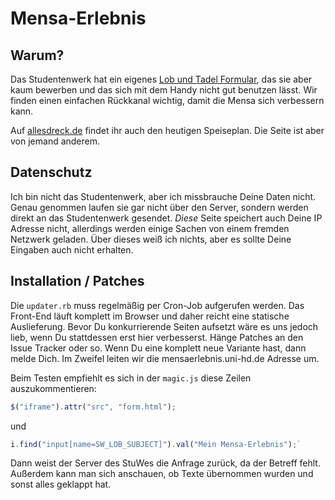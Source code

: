 Mensa-Erlebnis
==============

Warum?
------

Das Studentenwerk hat ein eigenes [Lob und Tadel Formular](http://www.studentenwerk.uni-heidelberg.de/zv_portal/zv?zv_action=CH_PAGE&zv_value=SWD_HD_Essen_HD_LobTadel), das sie aber kaum bewerben und das sich mit dem Handy nicht gut benutzen lässt. Wir finden einen einfachen Rückkanal wichtig, damit die Mensa sich verbessern kann.

Auf [allesdreck.de](http://allesdreck.de) findet ihr auch den heutigen Speiseplan. Die Seite ist aber von jemand anderem.


Datenschutz
-----------

Ich bin nicht das Studentenwerk, aber ich missbrauche Deine Daten nicht. Genau genommen laufen sie gar nicht über den Server, sondern werden direkt an das Studentenwerk gesendet. *Diese* Seite speichert auch Deine IP Adresse nicht, allerdings werden einige Sachen von einem fremden Netzwerk geladen. Über dieses weiß ich nichts, aber es sollte Deine Eingaben auch nicht erhalten.


Installation / Patches
----------------------

Die `updater.rb` muss regelmäßig per Cron-Job aufgerufen werden. Das Front-End läuft komplett im Browser und daher reicht eine statische Auslieferung. Bevor Du konkurrierende Seiten aufsetzt wäre es uns jedoch lieb, wenn Du stattdessen erst hier verbesserst. Hänge Patches an den Issue Tracker oder so. Wenn Du eine komplett neue Variante hast, dann melde Dich. Im Zweifel leiten wir die mensaerlebnis.uni-hd.de Adresse um.

Beim Testen empfiehlt es sich in der `magic.js` diese Zeilen auszukommentieren:

```javascript
$("iframe").attr("src", "form.html");
```

und

```javascript
i.find("input[name=SW_LOB_SUBJECT]").val("Mein Mensa-Erlebnis");`
```

Dann weist der Server des StuWes die Anfrage zurück, da der Betreff fehlt. Außerdem kann man sich anschauen, ob Texte übernommen wurden und sonst alles geklappt hat.
